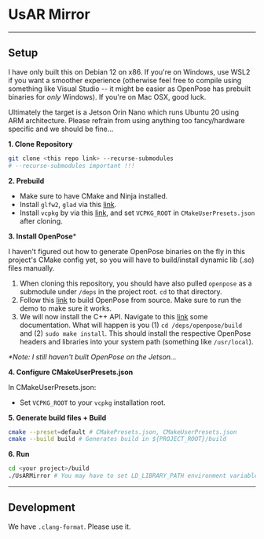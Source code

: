 # UsAR Mirror

***
## Setup

I have only built this on Debian 12 on x86. If you're on Windows, use WSL2 if you want a smoother experience (otherwise feel free to compile using something like Visual Studio -- it might be easier as OpenPose has prebuilt binaries for _only_ Windows). If you're on Mac OSX, good luck.

Ultimately the target is a Jetson Orin Nano which runs Ubuntu 20 using ARM architecture. Please refrain from using anything too fancy/hardware specific and we should be fine... 

**1. Clone Repository**

```bash
git clone <this repo link> --recurse-submodules 
# --recurse-submodules important !!!
```

**2. Prebuild**
- Make sure to have CMake and Ninja installed.
- Install `glfw2`, `glad` via this [link](https://www.glfw.org).
- Install `vcpkg` by via this [link](https://learn.microsoft.com/en-us/vcpkg/get_started/get-started?pivots=shell-bash), and set `VCPKG_ROOT` in `CMakeUserPresets.json` after cloning.

**3. Install OpenPose***

I haven't figured out how to generate OpenPose binaries on the fly in this project's CMake config yet, so you will have to build/install dynamic lib (.so) files manually.
 1. When cloning this repository, you should have also pulled `openpose` as a submodule under `/deps` in the project root. `cd` to that directory. 
 2. Follow this [link](https://github.com/CMU-Perceptual-Computing-Lab/openpose/blob/master/doc/installation/0_index.md#compiling-and-running-openpose-from-source) to build OpenPose from source. Make sure to run the demo to make sure it works.
 3. We will now install the C++ API. Navigate to this [link](https://cmu-perceptual-computing-lab.github.io/openpose/web/html/doc/md_doc_advanced_deployment.html) some documentation. What will happen is you (1) `cd /deps/openpose/build` and (2) `sudo make install`. This should install the respective OpenPose headers and libraries into your system path (something like `/usr/local`).

_*Note: I still haven't built OpenPose on the Jetson..._

**4. Configure CMakeUserPresets.json**

In CMakeUserPresets.json: 
- Set `VCPKG_ROOT` to your `vcpkg` installation root.

**5. Generate build files + Build**

```bash
cmake --preset=default # CMakePresets.json, CMakeUserPresets.json
cmake --build build # Generates build in ${PROJECT_ROOT}/build
```

**6. Run**
```bash
cd <your project>/build
./UsARMirror # You may have to set LD_LIBRARY_PATH environment variable to load .so files.
```

***
## Development
We have `.clang-format`. Please use it.
